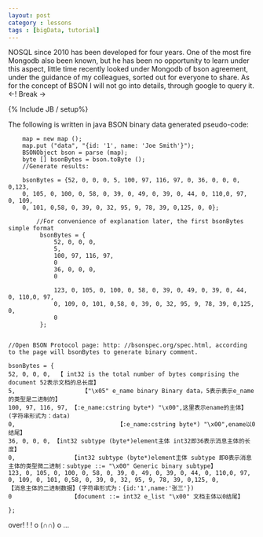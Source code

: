 ```yaml
---
layout: post
category : lessons
tags : [bigData, tutorial]
---
```


NOSQL since 2010 has been developed for four years. One of the most fire Mongodb also been known, but he has been no opportunity to learn under this aspect, little time recently looked under Mongodb of bson agreement, under the guidance of my colleagues, sorted out for everyone to share. As for the concept of BSON I will not go into details, through google to query it.
<-! Break ->

{% Include JB / setup%}

The following is written in java BSON binary data generated pseudo-code:


        map = new map ();
        map.put ("data", "{id: '1', name: 'Joe Smith'}");
        BSONObject bson = parse (map);
        byte [] bsonBytes = bson.toByte ();
        //Generate results:
    
        bsonBytes = {52, 0, 0, 0, 5, 100, 97, 116, 97, 0, 36, 0, 0, 0, 0,123,
        0, 105, 0, 100, 0, 58, 0, 39, 0, 49, 0, 39, 0, 44, 0, 110,0, 97, 0, 109,
        0, 101, 0,58, 0, 39, 0, 32, 95, 9, 78, 39, 0,125, 0, 0};

            //For convenience of explanation later, the first bsonBytes simple format
             bsonBytes = {
                 52, 0, 0, 0,
                 5,
                 100, 97, 116, 97,
                 0
                 36, 0, 0, 0,
                 0
                
                 123, 0, 105, 0, 100, 0, 58, 0, 39, 0, 49, 0, 39, 0, 44, 0, 110,0, 97,
                 0, 109, 0, 101, 0,58, 0, 39, 0, 32, 95, 9, 78, 39, 0,125, 0,
                 0
             };


    //Open BSON Protocol page: http: //bsonspec.org/spec.html, according to the page will bsonBytes to generate binary comment.
    
    bsonBytes = {
    52, 0, 0, 0,  【 int32 is the total number of bytes comprising the document 52表示文档的总长度】
    5,                   【"\x05" e_name binary Binary data，5表示表示e_name的类型是二进制的】
    100, 97, 116, 97, 【:e_name:cstring byte*) "\x00",这里表示ename的主体】(字符串形式为：data)
    0,                             【:e_name:cstring byte*) "\x00",ename以0结尾】
    36, 0, 0, 0, 【int32 subtype (byte*)element主体 int32即36表示消息主体的长度】
    0,                【int32 subtype (byte*)element主体 subtype 即0表示消息主体的类型微二进制：subtype ::= "\x00" Generic binary subtype】
    123, 0, 105, 0, 100, 0, 58, 0, 39, 0, 49, 0, 39, 0, 44, 0, 110,0, 97, 0, 109, 0, 101, 0,58, 0, 39, 0, 32, 95, 9, 78, 39, 0,125, 0,           【消息主体的二进制数据】(字符串形式为：{id:'1',name:'张三'})
    0                 【document ::= int32 e_list "\x00" 文档主体以0结尾】
    
    };

over! ! ! o (∩∩) o ...